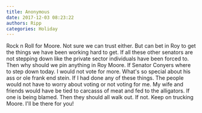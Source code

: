 ```yaml
---
title: Anonymous
date: 2017-12-03 08:23:22
authors: Ripp
categories: Holiday
---
```


 Rock n Roll for Moore. Not sure we can trust either. But can bet in Roy to get the things we have been working hard to get. If all these other senators are not stepping down like the private sector individuals have been forced to. Then why should we pin anything in Roy Moore. If Senator Conyers where to step down today. I would not vote for more. What's so special about his ass or ole frank end stein. If I had done any of these things. The people would not have to worry about voting or not voting for me. My wife and friends would have be tied to carcasss of meat and fed to the alligators. If one is being blamed. Then they should all walk out. If not.  Keep on trucking Moore. I'll be there for you!